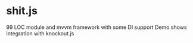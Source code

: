 shit.js
=======
99 LOC module and mvvm framework with some DI support
Demo shows integration with knockout.js
